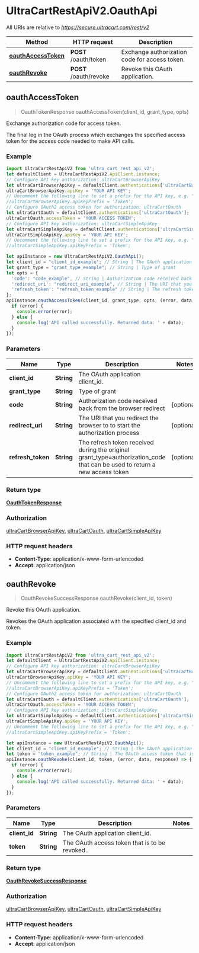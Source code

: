 # UltraCartRestApiV2.OauthApi

All URIs are relative to *https://secure.ultracart.com/rest/v2*

Method | HTTP request | Description
------------- | ------------- | -------------
[**oauthAccessToken**](OauthApi.md#oauthAccessToken) | **POST** /oauth/token | Exchange authorization code for access token.
[**oauthRevoke**](OauthApi.md#oauthRevoke) | **POST** /oauth/revoke | Revoke this OAuth application.



## oauthAccessToken

> OauthTokenResponse oauthAccessToken(client_id, grant_type, opts)

Exchange authorization code for access token.

The final leg in the OAuth process which exchanges the specified access token for the access code needed to make API calls. 

### Example

```javascript
import UltraCartRestApiV2 from 'ultra_cart_rest_api_v2';
let defaultClient = UltraCartRestApiV2.ApiClient.instance;
// Configure API key authorization: ultraCartBrowserApiKey
let ultraCartBrowserApiKey = defaultClient.authentications['ultraCartBrowserApiKey'];
ultraCartBrowserApiKey.apiKey = 'YOUR API KEY';
// Uncomment the following line to set a prefix for the API key, e.g. "Token" (defaults to null)
//ultraCartBrowserApiKey.apiKeyPrefix = 'Token';
// Configure OAuth2 access token for authorization: ultraCartOauth
let ultraCartOauth = defaultClient.authentications['ultraCartOauth'];
ultraCartOauth.accessToken = 'YOUR ACCESS TOKEN';
// Configure API key authorization: ultraCartSimpleApiKey
let ultraCartSimpleApiKey = defaultClient.authentications['ultraCartSimpleApiKey'];
ultraCartSimpleApiKey.apiKey = 'YOUR API KEY';
// Uncomment the following line to set a prefix for the API key, e.g. "Token" (defaults to null)
//ultraCartSimpleApiKey.apiKeyPrefix = 'Token';

let apiInstance = new UltraCartRestApiV2.OauthApi();
let client_id = "client_id_example"; // String | The OAuth application client_id.
let grant_type = "grant_type_example"; // String | Type of grant
let opts = {
  'code': "code_example", // String | Authorization code received back from the browser redirect
  'redirect_uri': "redirect_uri_example", // String | The URI that you redirect the browser to to start the authorization process
  'refresh_token': "refresh_token_example" // String | The refresh token received during the original grant_type=authorization_code that can be used to return a new access token
};
apiInstance.oauthAccessToken(client_id, grant_type, opts, (error, data, response) => {
  if (error) {
    console.error(error);
  } else {
    console.log('API called successfully. Returned data: ' + data);
  }
});
```

### Parameters


Name | Type | Description  | Notes
------------- | ------------- | ------------- | -------------
 **client_id** | **String**| The OAuth application client_id. | 
 **grant_type** | **String**| Type of grant | 
 **code** | **String**| Authorization code received back from the browser redirect | [optional] 
 **redirect_uri** | **String**| The URI that you redirect the browser to to start the authorization process | [optional] 
 **refresh_token** | **String**| The refresh token received during the original grant_type&#x3D;authorization_code that can be used to return a new access token | [optional] 

### Return type

[**OauthTokenResponse**](OauthTokenResponse.md)

### Authorization

[ultraCartBrowserApiKey](../README.md#ultraCartBrowserApiKey), [ultraCartOauth](../README.md#ultraCartOauth), [ultraCartSimpleApiKey](../README.md#ultraCartSimpleApiKey)

### HTTP request headers

- **Content-Type**: application/x-www-form-urlencoded
- **Accept**: application/json


## oauthRevoke

> OauthRevokeSuccessResponse oauthRevoke(client_id, token)

Revoke this OAuth application.

Revokes the OAuth application associated with the specified client_id and token. 

### Example

```javascript
import UltraCartRestApiV2 from 'ultra_cart_rest_api_v2';
let defaultClient = UltraCartRestApiV2.ApiClient.instance;
// Configure API key authorization: ultraCartBrowserApiKey
let ultraCartBrowserApiKey = defaultClient.authentications['ultraCartBrowserApiKey'];
ultraCartBrowserApiKey.apiKey = 'YOUR API KEY';
// Uncomment the following line to set a prefix for the API key, e.g. "Token" (defaults to null)
//ultraCartBrowserApiKey.apiKeyPrefix = 'Token';
// Configure OAuth2 access token for authorization: ultraCartOauth
let ultraCartOauth = defaultClient.authentications['ultraCartOauth'];
ultraCartOauth.accessToken = 'YOUR ACCESS TOKEN';
// Configure API key authorization: ultraCartSimpleApiKey
let ultraCartSimpleApiKey = defaultClient.authentications['ultraCartSimpleApiKey'];
ultraCartSimpleApiKey.apiKey = 'YOUR API KEY';
// Uncomment the following line to set a prefix for the API key, e.g. "Token" (defaults to null)
//ultraCartSimpleApiKey.apiKeyPrefix = 'Token';

let apiInstance = new UltraCartRestApiV2.OauthApi();
let client_id = "client_id_example"; // String | The OAuth application client_id.
let token = "token_example"; // String | The OAuth access token that is to be revoked..
apiInstance.oauthRevoke(client_id, token, (error, data, response) => {
  if (error) {
    console.error(error);
  } else {
    console.log('API called successfully. Returned data: ' + data);
  }
});
```

### Parameters


Name | Type | Description  | Notes
------------- | ------------- | ------------- | -------------
 **client_id** | **String**| The OAuth application client_id. | 
 **token** | **String**| The OAuth access token that is to be revoked.. | 

### Return type

[**OauthRevokeSuccessResponse**](OauthRevokeSuccessResponse.md)

### Authorization

[ultraCartBrowserApiKey](../README.md#ultraCartBrowserApiKey), [ultraCartOauth](../README.md#ultraCartOauth), [ultraCartSimpleApiKey](../README.md#ultraCartSimpleApiKey)

### HTTP request headers

- **Content-Type**: application/x-www-form-urlencoded
- **Accept**: application/json

